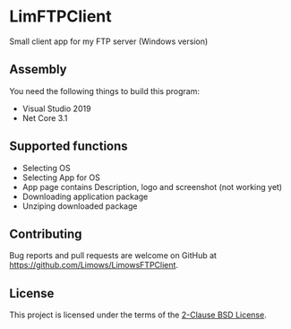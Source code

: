 # LimFTPClient
Small client app for my FTP server (Windows version)

## Assembly

You need the following things to build this program:

 - Visual Studio 2019
 - Net Core 3.1

## Supported functions

 - Selecting OS
 - Selecting App for OS
 - App page contains Description, logo and screenshot (not working yet)
 - Downloading application package
 - Unziping downloaded package

## Contributing

Bug reports and pull requests are welcome on GitHub at https://github.com/Limows/LimowsFTPClient.

## License

This project is licensed under the terms of the [2-Clause BSD License](https://opensource.org/licenses/BSD-2-Clause).
